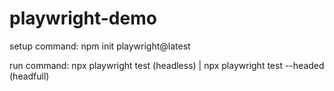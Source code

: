 # playwright-demo
setup command: npm init playwright@latest

run command: npx playwright test (headless) | npx playwright test --headed (headfull)
